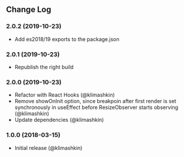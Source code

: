 ## Change Log


### 2.0.2 (2019-10-23)
- Add es2018/19 exports to the package.json

### 2.0.1 (2019-10-23)
- Republish the right build

### 2.0.0 (2019-10-23)
- Refactor with React Hooks (@klimashkin)
- Remove showOnInit option, since breakpoin after first render is set synchronously in useEffect before ResizeObserver starts observing  (@klimashkin)
- Update dependencies (@klimashkin)

### 1.0.0 (2018-03-15)
- Initial release (@klimashkin)